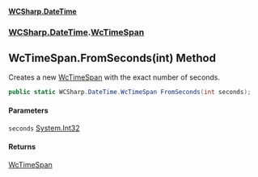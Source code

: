 #### [WCSharp.DateTime](README.md 'README')
### [WCSharp.DateTime](WCSharp.DateTime.md 'WCSharp.DateTime').[WcTimeSpan](WCSharp.DateTime.WcTimeSpan.md 'WCSharp.DateTime.WcTimeSpan')

## WcTimeSpan.FromSeconds(int) Method

Creates a new [WcTimeSpan](WCSharp.DateTime.WcTimeSpan.md 'WCSharp.DateTime.WcTimeSpan') with the exact number of seconds.

```csharp
public static WCSharp.DateTime.WcTimeSpan FromSeconds(int seconds);
```
#### Parameters

<a name='WCSharp.DateTime.WcTimeSpan.FromSeconds(int).seconds'></a>

`seconds` [System.Int32](https://docs.microsoft.com/en-us/dotnet/api/System.Int32 'System.Int32')

#### Returns
[WcTimeSpan](WCSharp.DateTime.WcTimeSpan.md 'WCSharp.DateTime.WcTimeSpan')